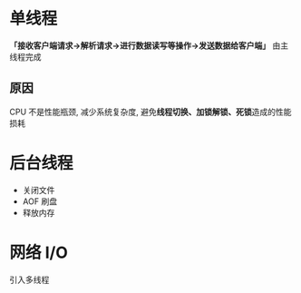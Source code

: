 # 单线程
**「接收客户端请求->解析请求->进行数据读写等操作->发送数据给客户端」** 由主线程完成
## 原因
CPU 不是性能瓶颈, 减少系统复杂度, 避免**线程切换、加锁解锁、死锁**造成的性能损耗
# 后台线程
- 关闭文件
- AOF 刷盘
- 释放内存
# 网络 I/O
引入多线程